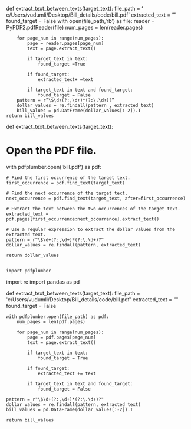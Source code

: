 def extract_text_between_texts(target_text):
	file_path = ‘ c/Users/vudumli/Desktop/Bill_details/code/bill.pdf’
	extracted_text = “”
	found_target = False
	with open(file_path,’rb’) as file:
		reader = PyPDF2.pdfReader(file)
		num_pages = len(reader.pages)

		for page_num in range(num_pages):
			page = reader.pages[page_num]
			text = page.extract_text()
			
			if target_text in text:
				found_target =True
   
			if found_target:
				extracted_text+ =text
			
			if target_text in text and found_target:
				found_target = False 
		pattern = r”\$\d+(?:,\d+)*(?:\.\d+)?”
		dollar_values = re.findall(pattern , extracted_text)
		bill_values = pd.DatFrame(dollar_values[:-2]).T
	return bill_values
  
  
  def extract_text_between_texts(target_text):
  

  # Open the PDF file.
  with pdfplumber.open('bill.pdf') as pdf:

    # Find the first occurrence of the target text.
    first_occurrence = pdf.find_text(target_text)

    # Find the next occurrence of the target text.
    next_occurrence = pdf.find_text(target_text, after=first_occurrence)

    # Extract the text between the two occurrences of the target text.
    extracted_text = pdf.pages[first_occurrence:next_occurrence].extract_text()

    # Use a regular expression to extract the dollar values from the extracted text.
    pattern = r”\$\d+(?:,\d+)*(?:\.\d+)?”
    dollar_values = re.findall(pattern, extracted_text)

    return dollar_values
    
    
    import pdfplumber
import re
import pandas as pd

def extract_text_between_texts(target_text):
    file_path = 'c/Users/vudumli/Desktop/Bill_details/code/bill.pdf'
    extracted_text = ""
    found_target = False
    
    with pdfplumber.open(file_path) as pdf:
        num_pages = len(pdf.pages)

        for page_num in range(num_pages):
            page = pdf.pages[page_num]
            text = page.extract_text()

            if target_text in text:
                found_target = True

            if found_target:
                extracted_text += text

            if target_text in text and found_target:
                found_target = False

    pattern = r"\$\d+(?:,\d+)*(?:\.\d+)?"
    dollar_values = re.findall(pattern, extracted_text)
    bill_values = pd.DataFrame(dollar_values[:-2]).T
    
    return bill_values
